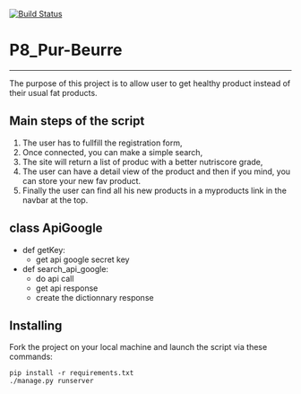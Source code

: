 [![Build Status](https://travis-ci.com/davidbarat/P8_Pur-Beurre.svg?branch=master)](https://travis-ci.com/davidbarat/P8_Pur-Beurre)


# P8_Pur-Beurre
-------

The purpose of this project is to allow user to get healthy product instead of their usual fat products.

## Main steps of the script
1. The user has to fullfill the registration form,
2. Once connected, you can make a simple search, 
3. The site will return a list of produc with a better nutriscore grade,
4. The user can have a detail view of the product and then if you mind, you can store your new fav product.
5. Finally the user can find all his new products in a myproducts link in the navbar at the top.

## class ApiGoogle
* def getKey:
	* get api google secret key
* def search_api_google:
	* do api call
  * get api response
  * create the dictionnary response


## Installing

Fork the project on your local machine and launch the script via these commands:

    pip install -r requirements.txt
    ./manage.py runserver

